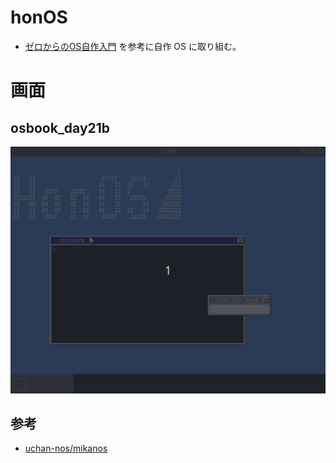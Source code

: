 # honOS

- [ゼロからのOS自作入門](https://www.amazon.co.jp/%E3%82%BC%E3%83%AD%E3%81%8B%E3%82%89%E3%81%AEOS%E8%87%AA%E4%BD%9C%E5%85%A5%E9%96%80-%E5%86%85%E7%94%B0-%E5%85%AC%E5%A4%AA/dp/4839975868) を参考に自作 OS に取り組む。

# 画面

## osbook_day21b

![osbook_day21b.gif](https://github.com/dilmnqvovpnmlib/hakiwata/blob/main/content/post/20210830/media/osbook_day21b.gif)

## 参考

- [uchan-nos/mikanos](https://github.com/uchan-nos/mikanos)
